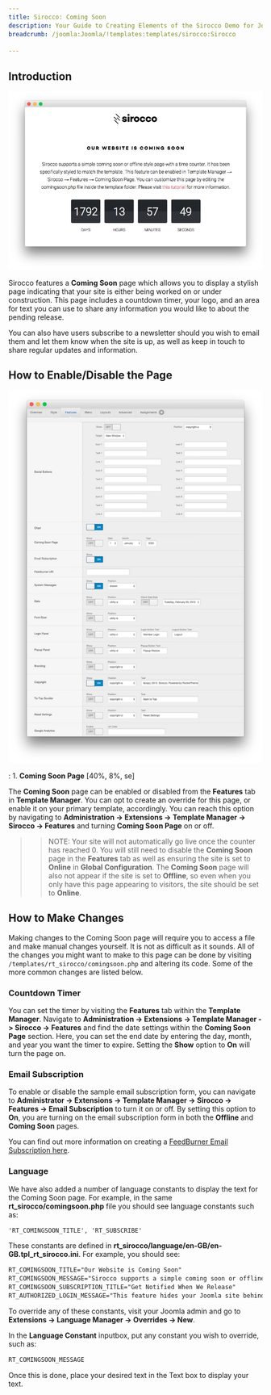 ```yaml
---
title: Sirocco: Coming Soon
description: Your Guide to Creating Elements of the Sirocco Demo for Joomla
breadcrumb: /joomla:Joomla/!templates:templates/sirocco:Sirocco

---
```


Introduction
-----

![](assets/comingsoon.jpeg)

Sirocco features a **Coming Soon** page which allows you to display a stylish page indicating that your site is either being worked on or under construction. This page includes a countdown timer, your logo, and an area for text you can use to share any information you would like to about the pending release.

You can also have users subscribe to a newsletter should you wish to email them and let them know when the site is up, as well as keep in touch to share regular updates and information.

How to Enable/Disable the Page
-----

![](assets/setfeatures.jpeg)

:   1. **Coming Soon Page** [40%, 8%, se]

The **Coming Soon** page can be enabled or disabled from the **Features** tab in **Template Manager**. You can opt to create an override for this page, or enable it on your primary template, accordingly. You can reach this option by navigating to **Administration -> Extensions -> Template Manager -> Sirocco -> Features** and turning **Coming Soon Page** on or off.

>> NOTE: Your site will not automatically go live once the counter has reached 0. You will still need to disable the **Coming Soon** page in the **Features** tab as well as ensuring the site is set to **Online** in **Global Configuration**. The **Coming Soon** page will also not appear if the site is set to **Offline**, so even when you only have this page appearing to visitors, the site should be set to **Online**.

How to Make Changes
-----

Making changes to the Coming Soon page will require you to access a file and make manual changes yourself. It is not as difficult as it sounds. All of the changes you might want to make to this page can be done by visiting `/templates/rt_sirocco/comingsoon.php` and altering its code. Some of the more common changes are listed below.

### Countdown Timer

You can set the timer by visiting the **Features** tab within the **Template Manager**. Navigate to **Administration -> Extensions -> Template Manager -> Sirocco -> Features** and find the date settings within the **Coming Soon Page** section. Here, you can set the end date by entering the day, month, and year you want the timer to expire. Setting the **Show** option to **On** will turn the page on.

### Email Subscription

To enable or disable the sample email subscription form, you can navigate to **Administrator -> Extensions -> Template Manager -> Sirocco -> Features -> Email Subscription** to turn it on or off. By setting this option to **On**, you are turning on the email subscription form in both the **Offline** and **Coming Soon** pages.

You can find out more information on creating a [FeedBurner Email Subscription here](http://theedublogger.com/2010/01/26/setting-up-feedburner-rss-and-email-subscription-for-your-blog/).

### Language

We have also added a number of language constants to display the text for the Coming Soon page. For example, in the same **rt_sirocco/comingsoon.php** file you should see language constants such as:

~~~ .html
'RT_COMINGSOON_TITLE', 'RT_SUBSCRIBE'
~~~

These constants are defined in **rt_sirocco/language/en-GB/en-GB.tpl_rt_sirocco.ini**. For example, you should see:

~~~ .html
RT_COMINGSOON_TITLE="Our Website is Coming Soon"
RT_COMINGSOON_MESSAGE="Sirocco supports a simple coming soon or offline style page with a time counter. It has been specifically styled to match the template. This feature can be enabled in Template Manager &rarr; Sirocco &rarr; Features &rarr; Coming Soon Page. You can customize this page by editing the comingsoon.php file inside the template folder. Please visit <a href='http://www.rockettheme.com/forum/index.php?f=850&t=216272&rb_v=viewtopic'>this tutorial</a> for more information."
RT_COMINGSOON_SUBSCRIPTION_TITLE="Get Notified When We Release"
RT_AUTHORIZED_LOGIN_MESSAGE="This feature hides your Joomla site behind the Coming Soon page with its Countdown timer. You can still access the frontend of the site by logging in as an administrator below. You can customize this message in the Sirocco template language file."
~~~

To override any of these constants, visit your Joomla admin and go to **Extensions -> Language Manager -> Overrides -> New**.

In the **Language Constant** inputbox, put any constant you wish to override, such as:

~~~ .html
RT_COMINGSOON_MESSAGE
~~~

Once this is done, place your desired text in the Text box to display your text.
